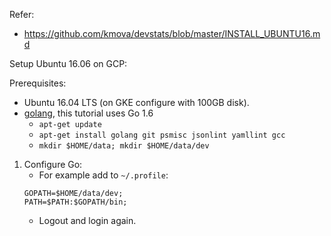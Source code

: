 Refer:
- https://github.com/kmova/devstats/blob/master/INSTALL_UBUNTU16.md


Setup Ubuntu 16.06 on GCP: 

Prerequisites:
- Ubuntu 16.04 LTS (on GKE configure with 100GB disk).
- [golang](https://golang.org), this tutorial uses Go 1.6
    - `apt-get update`
    - `apt-get install golang git psmisc jsonlint yamllint gcc`
    - `mkdir $HOME/data; mkdir $HOME/data/dev`
    
1. Configure Go:
    - For example add to `~/.profile`:
     ```
     GOPATH=$HOME/data/dev;
     PATH=$PATH:$GOPATH/bin;
     ```
    - Logout and login again.
    
